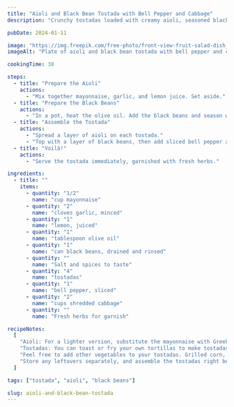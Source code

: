 ```yaml
---
title: "Aioli and Black Bean Tostada with Bell Pepper and Cabbage"
description: "Crunchy tostadas loaded with creamy aioli, seasoned black beans, crisp bell pepper, and shredded cabbage — a colorful, satisfying dish filled with diverse textures and flavors."

pubDate: 2024-01-11

image: "https://img.freepik.com/free-photo/front-view-fruit-salad-dish_23-2148491315.jpg?t=st=1726911634~exp=1726915234~hmac=f4318a6162587e09fb53c8440179d80b724dcdb73873475bc17ad433724d8151&w=740"
imageAlt: "Plate of aioli and black bean tostada with bell pepper and cabbage"

cookingTime: 30

steps:
  - title: "Prepare the Aioli"
    actions:
      - "Mix together mayonnaise, garlic, and lemon juice. Set aside."
  - title: "Prepare the Black Beans"
    actions:
      - "In a pot, heat the olive oil. Add the black beans and season with salt and spices. Cook until heated through."
  - title: "Assemble the Tostada"
    actions:
      - "Spread a layer of aioli on each tostada."
      - "Top with a layer of black beans, then add sliced bell pepper and shredded cabbage."
  - title: "Voilà!"
    actions:
      - "Serve the tostada immediately, garnished with fresh herbs."

ingredients:
  - title: ""
    items:
      - quantity: "1/2"
        name: "cup mayonnaise"
      - quantity: "2"
        name: "cloves garlic, minced"
      - quantity: "1"
        name: "lemon, juiced"
      - quantity: "1"
        name: "tablespoon olive oil"
      - quantity: "1"
        name: "can black beans, drained and rinsed"
      - quantity: ""
        name: "Salt and spices to taste"
      - quantity: "4"
        name: "tostadas"
      - quantity: "1"
        name: "bell pepper, sliced"
      - quantity: "2"
        name: "cups shredded cabbage"
      - quantity: ""
        name: "Fresh herbs for garnish"

recipeNotes:
  [
    "Aioli: For a lighter version, substitute the mayonnaise with Greek yogurt.",
    "Tostadas: You can toast or fry your own tortillas to make tostadas, or use store-bought ones for convenience.",
    "Feel free to add other vegetables to your tostadas. Grilled corn, avocado, and tomatoes all work great.",
    "Store any leftovers separately, and assemble the tostadas right before serving to keep them crunchy.",
  ]

tags: ["tostada", "aioli", "black beans"]

slug: aioli-and-black-bean-tostada
---
```

